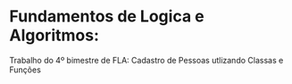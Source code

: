 # Fundamentos de Logica e Algoritmos: 
Trabalho do 4º bimestre de FLA: Cadastro de Pessoas utlizando Classas e Funções
